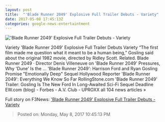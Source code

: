 ```yaml
---
layout: post
title:  "'Blade Runner 2049' Explosive Full Trailer Debuts - Variety"
date: 2017-05-08 17:45:13Z
categories: google-news-entertaintment
---
```


!['Blade Runner 2049' Explosive Full Trailer Debuts - Variety](https://pmcvariety.files.wordpress.com/2017/05/blade-runner-2049.jpg?w=1000&h=563&crop=1)

Variety 'Blade Runner 2049' Explosive Full Trailer Debuts Variety “The first film made me question what it meant to be a human being,” Gosling said about the original 1982 movie, directed by Ridley Scott. Related. Blade Runner 2049 · Director Denis Villeneuve on 'Blade Runner 2049' Pressures, Why 'Dune' Is the ... 'Blade Runner 2049': Harrison Ford and Ryan Gosling Promise "Emotionally Deep" Sequel Hollywood Reporter 'Blade Runner 2049': Everything We Know So Far RollingStone.com 'Blade Runner 2049' Trailer: Gosling Is The New Ford In Long-Awaited Sci-Fi Sequel Deadline EW.com (blog) - Forbes - A.V. Club - UPROXX all 104 news articles »


Full story on F3News: ['Blade Runner 2049' Explosive Full Trailer Debuts - Variety](http://www.f3nws.com/n/MXTP4E)

> Posted on: Monday, May 8, 2017 10:45:13 PM
